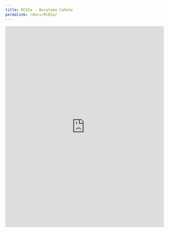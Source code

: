 ```yaml
---
title: RC02a - Bocatoma Cañete
permalink: /docs/RC02a/
---
```


<iframe width="100%" height="640" allowfullscreen style="border-style:none;" src="https://cavep.gitlab.io/cavep-undc-hosting/sites/RC02a/app-files/"></iframe>
